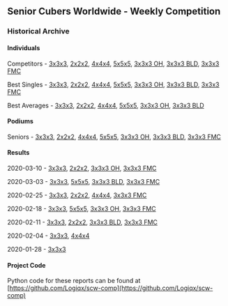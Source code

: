 ## Senior Cubers Worldwide - Weekly Competition
### Historical Archive
#### Individuals
Competitors - [3x3x3](3x3x3/persons.md), [2x2x2](2x2x2/persons.md), [4x4x4](4x4x4/persons.md), [5x5x5](5x5x5/persons.md), [3x3x3 OH](oh/persons.md), [3x3x3 BLD](3bld/persons.md), [3x3x3 FMC](fmc/persons.md)

Best Singles - [3x3x3](3x3x3/singles.md), [2x2x2](2x2x2/singles.md), [4x4x4](4x4x4/singles.md), [5x5x5](5x5x5/singles.md), [3x3x3 OH](oh/singles.md), [3x3x3 BLD](3bld/singles.md), [3x3x3 FMC](fmc/singles.md)

Best Averages - [3x3x3](3x3x3/averages.md), [2x2x2](2x2x2/averages.md), [4x4x4](4x4x4/averages.md), [5x5x5](5x5x5/averages.md), [3x3x3 OH](oh/averages.md), [3x3x3 BLD](3bld/averages.md)

#### Podiums
Seniors - [3x3x3](3x3x3/README.md), [2x2x2](2x2x2/README.md), [4x4x4](4x4x4/README.md), [5x5x5](5x5x5/README.md), [3x3x3 OH](oh/README.md), [3x3x3 BLD](3bld/README.md), [3x3x3 FMC](fmc/README.md)

#### Results
2020-03-10 - [3x3x3](3x3x3/2020-03-10.md), [2x2x2](2x2x2/2020-03-10.md), [3x3x3 OH](oh/2020-03-10.md), [3x3x3 FMC](fmc/2020-03-10.md)

2020-03-03 - [3x3x3](3x3x3/2020-03-03.md), [5x5x5](5x5x5/2020-03-03.md), [3x3x3 BLD](3bld/2020-03-03.md), [3x3x3 FMC](fmc/2020-03-03.md)

2020-02-25 - [3x3x3](3x3x3/2020-02-25.md), [2x2x2](2x2x2/2020-02-25.md), [4x4x4](4x4x4/2020-02-25.md), [3x3x3 FMC](fmc/2020-02-25.md)

2020-02-18 - [3x3x3](3x3x3/2020-02-18.md), [5x5x5](5x5x5/2020-02-18.md), [3x3x3 OH](oh/2020-02-18.md), [3x3x3 FMC](fmc/2020-02-18.md)

2020-02-11 - [3x3x3](3x3x3/2020-02-11.md), [2x2x2](2x2x2/2020-02-11.md), [3x3x3 BLD](3bld/2020-02-11.md), [3x3x3 FMC](fmc/2020-02-11.md)

2020-02-04 - [3x3x3](3x3x3/2020-02-04.md), [4x4x4](4x4x4/2020-02-04.md)

2020-01-28 - [3x3x3](3x3x3/2020-01-28.md)

#### Project Code
Python code for these reports can be found at [https://github.com/Logiqx/scw-comp](https://github.com/Logiqx/scw-comp)

<!-- Global site tag (gtag.js) - Google Analytics -->
<script async src="https://www.googletagmanager.com/gtag/js?id=UA-86348435-3"></script>
<script>window.dataLayer = window.dataLayer || []; function gtag() {dataLayer.push(arguments);} gtag('js', new Date()); gtag('config', 'UA-86348435-3');</script>
